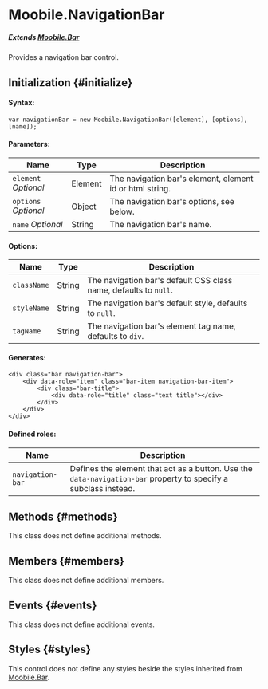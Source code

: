 Moobile.NavigationBar
================================================================================

##### Extends [Moobile.Bar](../Control/Bar.md)

Provides a navigation bar control.

Initialization {#initialize}
--------------------------------------------------------------------------------

#### Syntax:

	var navigationBar = new Moobile.NavigationBar([element], [options], [name]);

#### Parameters:

Name                 | Type    | Description
-------------------- | ------- | -----------
`element` *Optional* | Element | The navigation bar's element, element id or html string.
`options` *Optional* | Object  | The navigation bar's options, see below.
`name`    *Optional* | String  | The navigation bar's name.

#### Options:

Name        | Type   | Description
----------- | ------ | -----------
`className` | String | The navigation bar's default CSS class name, defaults to `null`.
`styleName` | String | The navigation bar's default style, defaults to `null`.
`tagName`   | String | The navigation bar's element tag name, defaults to `div`.

#### Generates:

	<div class="bar navigation-bar">
		<div data-role="item" class="bar-item navigation-bar-item">
			<div class="bar-title">
				<div data-role="title" class="text title"></div>
			</div>
		</div>
	</div>

#### Defined roles:

Name             | Description
---------------- | -----------
`navigation-bar` | Defines the element that act as a button. Use the `data-navigation-bar` property to specify a subclass instead.

Methods {#methods}
--------------------------------------------------------------------------------

This class does not define additional methods.

Members {#members}
--------------------------------------------------------------------------------

This class does not define additional members.

Events {#events}
--------------------------------------------------------------------------------

This class does not define additional events.

Styles {#styles}
--------------------------------------------------------------------------------

This control does not define any styles beside the styles inherited from [Moobile.Bar](../Control/Bar.md).